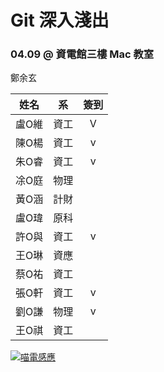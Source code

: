 # Git 深入淺出
### 04.09 @ 資電館三樓 Mac 教室

鄭余玄

姓名 | 系  | 簽到
--- | --- | :-:
| 盧O維 | 資工 | V|
| 陳O楊 | 資工 | v |
| 朱O睿 | 資工 | v |
| 凃O庭 | 物理 |  |
| 黃O涵 | 計財 |  |
| 盧O瑋 | 原科 |  |
| 許O與 | 資工 | v |
| 王O琳 | 資應 |  |
| 蔡O祐 | 資工 |  |
| 張O軒 | 資工 | v |
| 劉O謙 | 物理 | v |
| 王O祺 | 資工 |  |

[![喵電感應](https://img.youtube.com/vi/DDO_aCkivxU/0.jpg)](https://www.youtube.com/watch?v=DDO_aCkivxU)